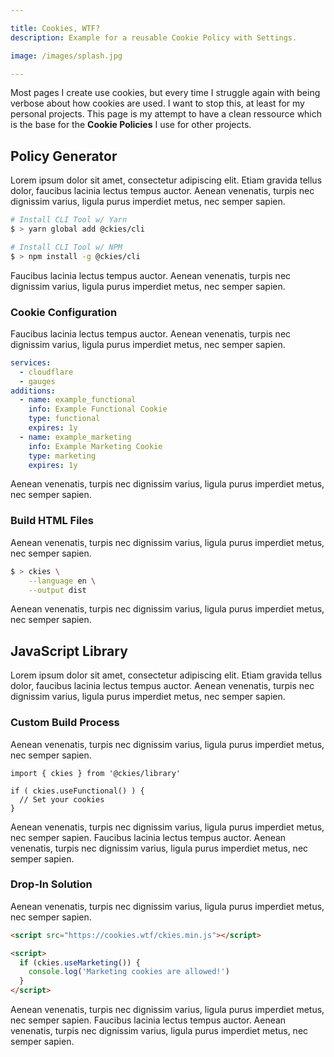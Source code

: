 ```yaml
---

title: Cookies, WTF?
description: Example for a reusable Cookie Policy with Settings.

image: /images/splash.jpg

---
```


Most pages I create use cookies, but every time I struggle again with being verbose about how cookies are used. I want to stop this, at least for my personal projects. This page is my attempt to have a clean ressource which is the base for the **Cookie Policies** I use for other projects.

## Policy Generator

Lorem ipsum dolor sit amet, consectetur adipiscing elit. Etiam gravida tellus dolor, faucibus lacinia lectus tempus auctor. Aenean venenatis, turpis nec dignissim varius, ligula purus imperdiet metus, nec semper sapien.

```bash
# Install CLI Tool w/ Yarn
$ > yarn global add @ckies/cli

# Install CLI Tool w/ NPM
$ > npm install -g @ckies/cli
```

Faucibus lacinia lectus tempus auctor. Aenean venenatis, turpis nec dignissim varius, ligula purus imperdiet metus, nec semper sapien.

### Cookie Configuration

Faucibus lacinia lectus tempus auctor. Aenean venenatis, turpis nec dignissim varius, ligula purus imperdiet metus, nec semper sapien.

```yaml
services:
  - cloudflare
  - gauges
additions:
  - name: example_functional
    info: Example Functional Cookie
    type: functional
    expires: 1y
  - name: example_marketing
    info: Example Marketing Cookie
    type: marketing
    expires: 1y
```

Aenean venenatis, turpis nec dignissim varius, ligula purus imperdiet metus, nec semper sapien.

### Build HTML Files

Aenean venenatis, turpis nec dignissim varius, ligula purus imperdiet metus, nec semper sapien.

```bash
$ > ckies \
    --language en \
    --output dist
```

Aenean venenatis, turpis nec dignissim varius, ligula purus imperdiet metus, nec semper sapien.

## JavaScript Library

Lorem ipsum dolor sit amet, consectetur adipiscing elit. Etiam gravida tellus dolor, faucibus lacinia lectus tempus auctor. Aenean venenatis, turpis nec dignissim varius, ligula purus imperdiet metus, nec semper sapien.

### Custom Build Process

Aenean venenatis, turpis nec dignissim varius, ligula purus imperdiet metus, nec semper sapien.

```javscript
import { ckies } from '@ckies/library'

if ( ckies.useFunctional() ) {
  // Set your cookies
}
```

Aenean venenatis, turpis nec dignissim varius, ligula purus imperdiet metus, nec semper sapien. Faucibus lacinia lectus tempus auctor. Aenean venenatis, turpis nec dignissim varius, ligula purus imperdiet metus, nec semper sapien.

### Drop-In Solution

Aenean venenatis, turpis nec dignissim varius, ligula purus imperdiet metus, nec semper sapien.

```html
<script src="https://cookies.wtf/ckies.min.js"></script>

<script>
  if (ckies.useMarketing()) {
    console.log('Marketing cookies are allowed!')
  }
</script>
```

Aenean venenatis, turpis nec dignissim varius, ligula purus imperdiet metus, nec semper sapien. Faucibus lacinia lectus tempus auctor. Aenean venenatis, turpis nec dignissim varius, ligula purus imperdiet metus, nec semper sapien.


